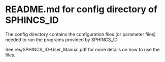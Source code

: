 # README.md for config directory of SPHINCS_ID

The config directory contains the configuration files (or parameter files) needed to run the programs provided by SPHINCS_ID.

See res/SPHINCS_ID-User_Manual.pdf for more details on how to use the files.
